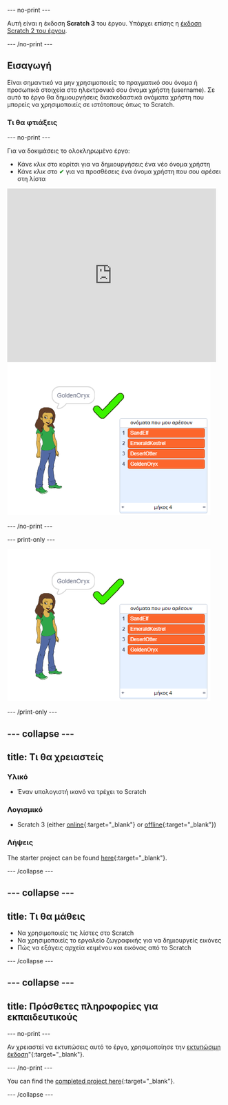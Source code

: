 \--- no-print \---

Αυτή είναι η έκδοση **Scratch 3** του έργου. Υπάρχει επίσης η [έκδοση Scratch 2 του έργου](https://projects.raspberrypi.org/en/projects/username-generator-scratch2).

\--- /no-print \---

## Εισαγωγή

Είναι σημαντικό να μην χρησιμοποιείς το πραγματικό σου όνομα ή προσωπικά στοιχεία στο ηλεκτρονικό σου όνομα χρήστη (username). Σε αυτό το έργο θα δημιουργήσεις διασκεδαστικά ονόματα χρήστη που μπορείς να χρησιμοποιείς σε ιστότοπους όπως το Scratch.

### Τι θα φτιάξεις

\--- no-print \---

Για να δοκιμάσεις το ολοκληρωμένο έργο:

- Κάνε κλικ στο κορίτσι για να δημιουργήσεις ένα νέο όνομα χρήστη
- Κάνε κλικ στο <span style="color: green;">✔</span> για να προσθέσεις ένα όνομα χρήστη που σου αρέσει στη λίστα

<div class="scratch-preview">
  <iframe allowtransparency="true" width="485" height="402" src="https://scratch.mit.edu/projects/embed/292974184/?autostart=false" frameborder="0" scrolling="no"></iframe>
  <img src="images/usernames-final.png">
</div>

\--- /no-print \---

\--- print-only \---

![ολοκληρωμένο έργο](images/usernames-final.png)

\--- /print-only \---

## \--- collapse \---

## title: Τι θα χρειαστείς

### Υλικό

- Έναν υπολογιστή ικανό να τρέχει το Scratch

### Λογισμικό

- Scratch 3 (either [online](https://rpf.io/scratchon){:target="_blank"} or [offline](https://rpf.io/scratchoff){:target="_blank"})

### Λήψεις

The starter project can be found [here](https://rpf.io/p/en/username-generator-go){:target="_blank"}.

\--- /collapse \---

## \--- collapse \---

## title: Τι θα μάθεις

- Να χρησιμοποιείς τις λίστες στο Scratch
- Να χρησιμοποιείς το εργαλείο ζωγραφικής για να δημιουργείς εικόνες
- Πώς να εξάγεις αρχεία κειμένου και εικόνας από το Scratch

\--- /collapse \---

## \--- collapse \---

## title: Πρόσθετες πληροφορίες για εκπαιδευτικούς

\--- no-print \---

Αν χρειαστεί να εκτυπώσεις αυτό το έργο, χρησιμοποίησε την [εκτυπώσιμη έκδοση](https://projects.raspberrypi.org/en/projects/username-generator/print)"{:target="_blank"}.

\--- /no-print \---

You can find the [completed project here](https://rpf.io/p/en/username-generator-get){:target="_blank"}.

\--- /collapse \---